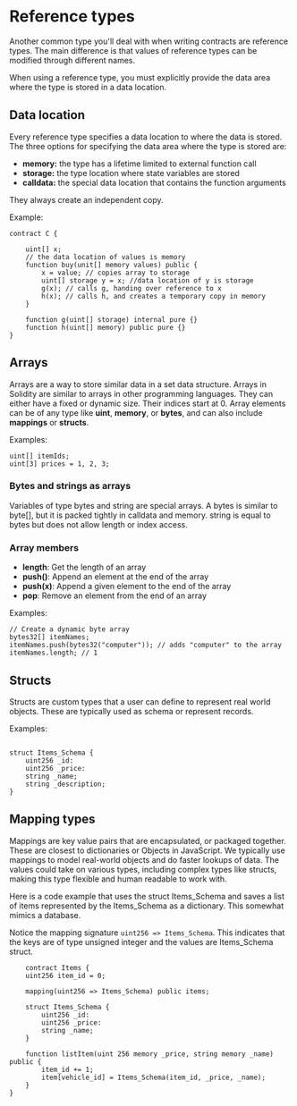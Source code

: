 # Reference types

Another common type you'll deal with when writing contracts are reference types. The main difference is that values of reference types can be modified through different names.

When using a reference type, you must explicitly provide the data area where the type is stored in a data location.

## Data location

Every reference type specifies a data location to where the data is stored. The three options for specifying the data area where the type is stored are:

- **memory:** the type has a lifetime limited to external function call
- **storage:** the type location where state variables are stored
- **calldata:** the special data location that contains the function arguments

They always create an independent copy.

Example:

```solidity
contract C {

    uint[] x;
    // the data location of values is memory
    function buy(unit[] memory values) public {
        x = value; // copies array to storage
        uint[] storage y = x; //data location of y is storage
        g(x); // calls g, handing over reference to x
        h(x); // calls h, and creates a temporary copy in memory
    }

    function g(uint[] storage) internal pure {}
    function h(uint[] memory) public pure {}
}
```

## Arrays

Arrays are a way to store similar data in a set data structure. Arrays in Solidity are similar to arrays in other programming languages. They can either have a fixed or dynamic size. Their indices start at 0.
Array elements can be of any type like **uint**, **memory**, or **bytes**, and can also include **mappings** or **structs**.

Examples:

```solidity
uint[] itemIds;
uint[3] prices = 1, 2, 3;
```

### Bytes and strings as arrays

Variables of type bytes and string are special arrays. A bytes is similar to byte[], but it is packed tightly in calldata and memory. string is equal to bytes but does not allow length or index access.

### Array members

- **length**: Get the length of an array
- **push()**: Append an element at the end of the array
- **push(x)**: Append a given element to the end of the array
- **pop**: Remove an element from the end of an array

Examples:

```solidity
// Create a dynamic byte array
bytes32[] itemNames;
itemNames.push(bytes32("computer")); // adds "computer" to the array
itemNames.length; // 1
```

## Structs

Structs are custom types that a user can define to represent real world objects. These are typically used as schema or represent records.

Examples:

```solidity

struct Items_Schema {
    uint256 _id:
    uint256 _price:
    string _name;
    string _description;
}
```

## Mapping types

Mappings are key value pairs that are encapsulated, or packaged together. These are closest to dictionaries or Objects in JavaScript. We typically use mappings to model real-world objects and do faster lookups of data. The values could take on various types, including complex types like structs, making this type flexible and human readable to work with.

Here is a code example that uses the struct Items_Schema and saves a list of items represented by the Items_Schema as a dictionary. This somewhat mimics a database.

Notice the mapping signature `uint256 => Items_Schema`. This indicates that the keys are of type unsigned integer and the values are Items_Schema struct.

```solidity
    contract Items {
    uint256 item_id = 0;

    mapping(uint256 => Items_Schema) public items;

    struct Items_Schema {
        uint256 _id:
        uint256 _price:
        string _name;
    }

    function listItem(uint 256 memory _price, string memory _name) public {
        item_id += 1;
        item[vehicle_id] = Items_Schema(item_id, _price, _name);
    }
}
```
